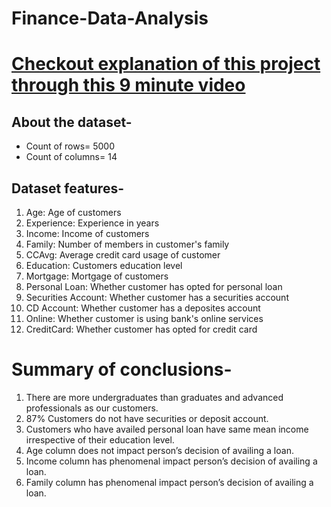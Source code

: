 # Finance-Data-Analysis
# [Checkout explanation of this project through this 9 minute video](https://www.linkedin.com/posts/activity-6892009878416605184-6ZXC)
## About the dataset-
- Count of rows= 5000 
- Count of columns= 14
## Dataset features-
1. Age: Age of customers
2. Experience: Experience in years
3. Income: Income of customers
4. Family: Number of members in customer's family 
5. CCAvg: Average credit card usage of customer
6. Education: Customers education level
7. Mortgage: Mortgage of customers
8. Personal Loan: Whether customer has opted for personal loan
9. Securities Account: Whether customer has a securities account
10. CD Account: Whether customer has a deposites account
11. Online: Whether customer is using bank's online services
12. CreditCard: Whether customer has opted for credit card
# Summary of conclusions-
1. There are more undergraduates than graduates and advanced professionals as our customers.
2. 87% Customers do not have securities or deposit account.
3. Customers who have availed personal loan have same mean income irrespective of their education level.
4. Age column does not impact person’s decision of availing a loan.
5. Income column has phenomenal impact person’s decision of availing a loan.
6. Family column has phenomenal impact person’s decision of availing a loan.
